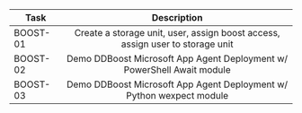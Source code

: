 | Task     | Description                                                                   |
| -------- |:-----------------------------------------------------------------------------:|
| BOOST-01 | Create a storage unit, user, assign boost access, assign user to storage unit |
| BOOST-02 | Demo DDBoost Microsoft App Agent Deployment w/ PowerShell Await module        |
| BOOST-03 | Demo DDBoost Microsoft App Agent Deployment w/ Python wexpect module          |
